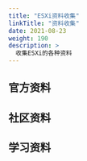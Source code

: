 ```yaml
---
title: "ESXi资料收集"
linkTitle: "资料收集"
date: 2021-08-23
weight: 190
description: >
  收集ESXi的各种资料
---
```



## 官方资料



## 社区资料



## 学习资料


